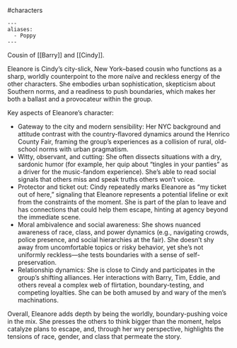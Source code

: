 #characters 
```
---
aliases:
  - Poppy
---
```
Cousin of [[Barry]] and [[Cindy]].


Eleanore is Cindy’s city-slick, New York–based cousin who functions as a sharp, worldly counterpoint to the more naïve and reckless energy of the other characters. She embodies urban sophistication, skepticism about Southern norms, and a readiness to push boundaries, which makes her both a ballast and a provocateur within the group.

Key aspects of Eleanore’s character:
- Gateway to the city and modern sensibility: Her NYC background and attitude contrast with the country-flavored dynamics around the Henrico County Fair, framing the group’s experiences as a collision of rural, old-school norms with urban pragmatism.
- Witty, observant, and cutting: She often dissects situations with a dry, sardonic humor (for example, her quip about “tingles in your panties” as a driver for the music-fandom experience). She’s able to read social signals that others miss and speak truths others won’t voice.
- Protector and ticket out: Cindy repeatedly marks Eleanore as “my ticket out of here,” signaling that Eleanore represents a potential lifeline or exit from the constraints of the moment. She is part of the plan to leave and has connections that could help them escape, hinting at agency beyond the immediate scene.
- Moral ambivalence and social awareness: She shows nuanced awareness of race, class, and power dynamics (e.g., navigating crowds, police presence, and social hierarchies at the fair). She doesn’t shy away from uncomfortable topics or risky behavior, yet she’s not uniformly reckless—she tests boundaries with a sense of self-preservation.
- Relationship dynamics: She is close to Cindy and participates in the group’s shifting alliances. Her interactions with Barry, Tim, Eddie, and others reveal a complex web of flirtation, boundary-testing, and competing loyalties. She can be both amused by and wary of the men’s machinations.

Overall, Eleanore adds depth by being the worldly, boundary-pushing voice in the mix. She presses the others to think bigger than the moment, helps catalyze plans to escape, and, through her wry perspective, highlights the tensions of race, gender, and class that permeate the story.